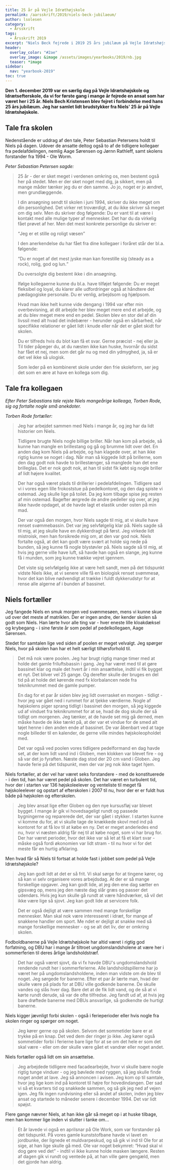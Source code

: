 ```yaml
---
title: 25 år på Vejle Idræthøjskole
permalink: /aarsskrift/2019/niels-beck-jubilaeum/
author: lsolesen
category:
  - Årsskrift
tags:
  - Årsskrift 2019
excerpt: "Niels Beck fejrede i 2019 25 års jubilæum på Vejle Idrætshøjskole som pedel - og den eneste der kender alle afkroge på skolen."
header:
  overlay_color: "#2ae"
  overlay_image: &image /assets/images/yearbooks/2019/nb.jpg
  teaser: *image
sidebar:
  nav: "yearbook-2019"
toc: true
---
```


**Den 1. december 2019 var en særlig dag på Vejle Idrætshøjskole og Idrætsefterskole, da vi for første gang i mange år fejrede en ansat som har været her i 25 år. Niels Bech Kristensen blev fejret i forbindelse med hans 25 års jubilæum. Jeg har samlet lidt brudstykker fra Niels' 25 år på Vejle Idrætshøjskole.**

## Tale fra skolen

Nedenstående er uddrag af den tale, Peter Sebastian Petersens holdt til Niels på dagen. Udover de ansatte deltog også to af de tidligere kollegaer fra pedelafdelingen, nemlig Aage Sørensen og Jørnn Rathleff, samt skolens forstander fra 1994 - Ole Worm. 

<cite>Peter Sebastian Petersen sagde:</cite>

> 25 år - der er sket meget i verdenen omkring os, men bestemt også her på stedet. Men er der sket noget med dig, ja sikkert, men på mange måder tænker jeg du er den samme. Jo jo, noget er jo ændret, men grundlæggende.
>
> I din ansøgning sendt til skolen i juni 1994, skriver du ikke meget om din personlighed. Det virker ret troværdigt, at du ikke skriver så meget om dig selv. Men du skriver dog følgende: Du er vant til at være i kontakt med alle mulige typer af mennesker. Det har du da virkelig fået prøvet af her. Men det mest konkrete personlige du skriver er:
>
> <q>Jeg er et stille og roligt væsen</q>
>
>I den anerkendelse du har fået fra dine kollegaer i foråret står der bl.a. følgende: 
>
> <q>Du er noget af det mest jyske man kan forestille sig (steady as a rock), rolig, god og lun.</q>
>
>Du oversolgte dig bestemt ikke i din ansøgning. 
>
> Ifølge kollegaerne kunne du bl.a. have tilføjet følgende: Du er meget fleksibel og loyal, du klarer alle udfordringer også at håndtere det pædagogiske personale. Du er venlig, arbejdsom og hjælpsom.
>
> Hvad man ikke helt kunne vide dengang i 1994 var efter min overbevisning, at dit arbejde her blev meget mere end et arbejde, og at du blev meget mere end en pedel. Skolen blev en stor del af din livssil med alt hvad det indebærer - herunder også en sårbarhed, når specifikke relationer er gået lidt i knude eller når det er gået skidt for skolen. 
>
> Du er tilfreds hvis du blot kan få et svar. Gerne præcist - nej eller ja. Til tider påpeger du, at du næsten ikke kan huske, hvornår du sidst har fået et nej, men som det går nu og med din ydmyghed, ja, så er det vel ikke så ulogisk.
>
> Som leder på en kombineret skole under den frie skoleform, ser jeg det som en ære at have en kollega som dig.

## Tale fra kollegaen

_Efter Peter Sebastians tale rejste Niels mangeårige kolleaga, Torben Rode, sig og fortalte nogle små anekdoter._

<cite>Torben Rode fortæller:</cite>

> Jeg har arbejdet sammen med Niels i mange år, og jeg har da lidt historier om Niels.
>
> Tidligere brugte Niels nogle billige briller. Når han kom på arbejde, så kunne han mangle en brillestang og gå og brumme lidt over det. En anden dag kom Niels på arbejde, og han klagede over, at han ikke rigtig kunne se noget i dag. Når man så kiggede lidt på brillerne, som den dag godt nok havde to brillestænger, så manglede han det ene brilleglas. Det er nok godt nok, at han til sidst fik købt sig nogle briller af lidt højere kvalitet.
>
> Der har også været plads til drillerier i pedelafdelingen. Tidligere sad vi i vores egen lille frokoststue på pedelkontoret, og den dag spiste vi ostemad. Jeg skulle lige på toilet. Da jeg kom tilbage spise jeg resten af min ostemad. Bagefter ærgrede de andre pedeller sig over, at jeg ikke havde opdaget, at de havde lagt et elastik under osten på min mad.
>
> Der var også den morgen, hvor Niels sagde til mig, at vi skulle have renset svømmebassin. Det var jeg selvfølgelig klar på. Niels sagde så til mig, at jeg skulle have en dykkerdragt på først. Jeg virkede lidt mistroisk, men han forsikrede mig om, at den var god nok. Niels fortalte også, at det kan godt være svært at holde sig nede på bunden, så jeg kunne få nogle blystøvler på. Niels sagde så til mig, at hvis jeg gerne ville have luft, så havde han også en slange, jeg kunne få i munden, som jeg kunne trække vejret igennem.
>
> Det viste sig selvfølgelig ikke at være helt sandt, men på det tidspunkt vidste Niels ikke, at vi senere ville få en biologisk renset svømmesø, hvor det kan blive nødvendigt at trække i fuldt dykkerudstyr for at rense alle algerne af i bunden af bassinet.

## Niels fortæller

Jeg fangede Niels en smuk morgen ved svømmesøen, mens vi kunne skue ud over det meste af matriklen. Der er ingen andre, der kender skolen så godt som Niels. Han lærte hvor alle ting var - hver eneste lille kloakdæksel og krybegang - i sine første år som pedel af pedelkollegaen, Aage Sørensen.

Stedet for samtalen lige ved siden af poolen er meget velvalgt. Jeg spørger Niels, hvor på skolen han har et helt særligt tilhørsforhold til.

> Det må nok være poolen. Jeg har brugt rigtig mange timer med at holde det gamle friluftsbassin i gang. Jeg har været med til at gøre bassinet klar og male det hvert år i min ansættelse, indtil vi fik bygget et nyt. Det bliver vel 25 gange. Og derefter skulle der bruges en del tid på at holde det kørende med fx klorbalancen nede fra teknikrummet med de gamle pumper.
>
> En dag for et par år siden blev jeg lidt overrasket en morgen - tidligt - hvor jeg var gået ned i rummet for at tjekke værdierne. Nogle af højskolens piger sprang tidligt i bassinet den morgen, så jeg kiggede ud af vinduet fra teknikrummet for at se, hvad de dog skulle der så tidligt om morgenen. Jeg tænker, at de havde set mig gå derned, men måske havde de ikke tænkt på, at der var et vindue for de smed alt tøjet henne i den anden ende af bassinet. De var åbenbart ved at tage nogle billeder til en kalender, de gerne ville mindes højskoleopholdet med.
>
> Det var også ved poolen vores tidligere pedelformand en dag havde set, at der kom lidt vand ind i Globen, men klokken var blevet fire - og så var det jo fyraften. Næste dag stod der 20 cm vand i Globen. Jeg havde ferie på det tidspunkt, men der var jeg nok ikke taget hjem.

Niels fortæller, at der vel har været seks forstandere - med de konstituerede - i den tid, han har været pedel på skolen. Det har været en turbulent tid, hvor der i starten var 136 højskoleelever og venteliste til meget få højskoleelever og opstart af efterskolen i 2007 til nu, hvor der er er fuldt hus både på højskolen og efterskolen.

> Jeg blev ansat lige efter Globen og den nye kursusfløj var blevet bygget. I mange år gik vi hovedsageligt rundt og passede bygningerne og reparerede det, der var gået i stykker. I starten kunne vi komme du for, at vi skulle tage de knækkede skovl med ind på kontoret for at få lov til at købe en ny. Det er meget anderledes end nu, hvor vi næsten aldrig får nej til at købe noget, som vi har brug for. Der har været perioder, hvor det ikke var så let at få et klart svar - måske også fordi økonomien var lidt stram - til nu hvor vi for det meste får en hurtig afklaring.

Men hvad får så Niels til fortsat at holde fast i jobbet som pedel på Vejle Idrætshøjskole?

> Jeg kan godt lidt at det er så frit. Vi skal sørge for at tingene kører, og så kan vi selv organisere vores arbejdsdag. At der er så mange forskellige opgaver. Jeg kan godt lide, at jeg den ene dag sætter en gipsvæg op, mens jeg den næste dag slår græs og passer det udendørs. Hvis jeg kun skulle gå rundt at være håndværker, så vil det ikke være lige så sjovt. Jeg kan godt lide at servicere folk.
>
> Det er også dejligt at være sammen med mange forskellige mennesker. Man skal nok være interesseret i idræt, for mange af snakkene handler om sport. Me ndet er dejligt at snakke med så mange forskellige mennesker - og se alt det liv, der er omkring skolen.

Fodboldbanerne på Vejle Idrætshøjskole har altid været i rigtig god forfatning, og DBU har i mange år tiltroet ungdomslandsholene at være her i sommerferien til deres årlige landsholdstræf.

> Det har også været sjovt, da vi fx havde DBU's ungdomslandshold rendende rundt her i sommerferierne. Alle landsholdspillerne har jo været her på ungdomslandsholdene, inden man vidste om de blev til noget. Jeg sørgede for banerne. Efter et par år lærte man, hvad der skulle være på plads for at DBU ville godkende banerne. De skulle vandes og slås hver dag. Bare det at de fik lidt vand, og de så at vi kørte rundt derude, så var de ofte tilfredse. Jeg fandt ud af, at hvis jeg bare drøftede banerne med DBUs ansvarlige, så godkendte de hurtigt banerne.

Niels kigger jævnligt forbi skolen - også i ferieperioder eller hvis nogle fra skolen ringer og spørger om noget.

> Jeg kører gerne op på skolen. Selvom det sommetider bare er at trykke på en knap. Det ved dem der ringer jo ikke. Jeg kører også sommetider forbi i ferierne bare lige for at se om det hele er som det skal være - eller om der skulle være gået et vandrør eller noget andet.

Niels fortæller også lidt om sin ansættelse.

> Jeg arbejdede tidligere med facadearbejde, hvor vi skulle bære nogle rigtig tunge vinduer - og jeg bøvlede med ryggen, så jeg skulle finde noget andet at lave. Jeg så annoncen i avisen. Jeg kom op til samtale, hvor jeg lige kom ind på kontoret til højre for hovedindangen. Der sad vi så et kvarters tid og snakkede sammen, og så gik jeg ned af vejen igen. Jeg fik ingen rundvisning eller så andet af skolen, inden jeg blev ansat og startede to måneder senere i december 1994. Det var lidt spøjst.

Flere gange nævner Niels, at han ikke går så meget op i at huske tilbage, men han kommer lige inden vi slutter i tanke om...

> Et år lavede vi også en aprilsnar på Ole Work, som var forstander på det tidspunkt. På vores gamle kunststofbane havde vi lavet en jordbunke, der lignede et muldvarpeskud, og så gik vi ind til Ole for at sige, at han lige skulle gå med. Ole var noget bekymret: <q>Hvad skal vi dog gøre ved det</q> - indtil vi ikke kunne holde masken længere. Resten af dagen gik vi rundt og ventede på, at han ville gøre gengæld, men det gjorde han aldrig.
